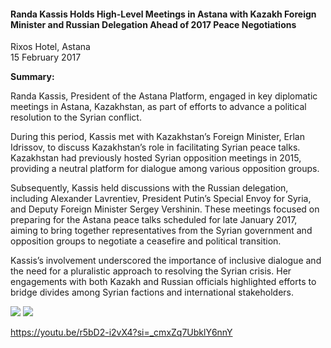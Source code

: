 <h4>Randa Kassis Holds High-Level Meetings in Astana with Kazakh Foreign Minister and Russian Delegation Ahead of 2017 Peace Negotiations</h4>

Rixos Hotel, Astana <br>
15 February 2017

<b>Summary:</b>

Randa Kassis, President of the Astana Platform, engaged in key diplomatic meetings in Astana, Kazakhstan, as part of efforts to advance a political resolution to the Syrian conflict.

During this period, Kassis met with Kazakhstan’s Foreign Minister, Erlan Idrissov, to discuss Kazakhstan’s role in facilitating Syrian peace talks. Kazakhstan had previously hosted Syrian opposition meetings in 2015, providing a neutral platform for dialogue among various opposition groups. 

Subsequently, Kassis held discussions with the Russian delegation, including Alexander Lavrentiev, President Putin’s Special Envoy for Syria, and Deputy Foreign Minister Sergey Vershinin. These meetings focused on preparing for the Astana peace talks scheduled for late January 2017, aiming to bring together representatives from the Syrian government and opposition groups to negotiate a ceasefire and political transition. 

Kassis’s involvement underscored the importance of inclusive dialogue and the need for a pluralistic approach to resolving the Syrian crisis. Her engagements with both Kazakh and Russian officials highlighted efforts to bridge divides among Syrian factions and international stakeholders.

![](50.jpg)
![](51.JPG)

https://youtu.be/r5bD2-i2vX4?si=_cmxZq7UbklY6nnY  
<p></p>
